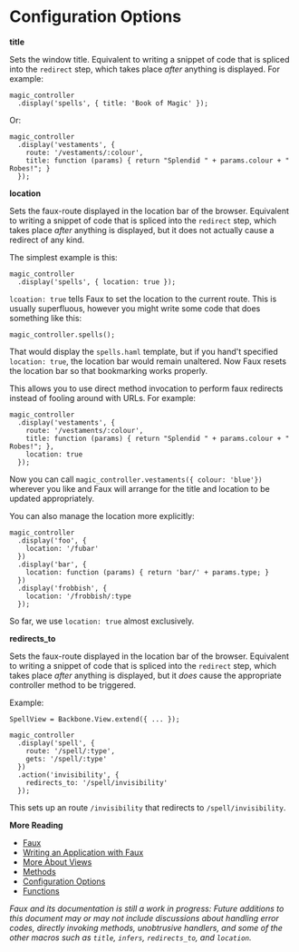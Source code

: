 Configuration Options
===

**title**

Sets the window title. Equivalent to writing a snippet of code that is spliced into the `redirect` step, which takes place *after* anything is displayed. For example:

    magic_controller
      .display('spells', { title: 'Book of Magic' });

Or:

    magic_controller
      .display('vestaments', {
        route: '/vestaments/:colour',
        title: function (params) { return "Splendid " + params.colour + " Robes!"; }
      });
      
**location**

Sets the faux-route displayed in the location bar of the browser. Equivalent to writing a snippet of code that is spliced into the `redirect` step, which takes place *after* anything is displayed, but it does not actually cause a redirect of any kind.

The simplest example is this:

    magic_controller
      .display('spells', { location: true });

`lcoation: true` tells Faux to set the location to the current route. This is usually superfluous, however you might write some code that does something like this:

    magic_controller.spells();

That would display the `spells.haml` template, but if you hand't specified `location: true`, the location bar would remain unaltered. Now Faux resets the location bar so that bookmarking works properly.

This allows you to use direct method invocation to perform faux redirects instead of fooling around with URLs. For example:

    magic_controller
      .display('vestaments', {
        route: '/vestaments/:colour',
        title: function (params) { return "Splendid " + params.colour + " Robes!"; },
        location: true
      });
      
Now you can call `magic_controller.vestaments({ colour: 'blue'})` wherever you like and Faux will arrange for the title and location to be updated appropriately.

You can also manage the location more explicitly:

    magic_controller
      .display('foo', {
        location: '/fubar'
      })
      .display('bar', {
        location: function (params) { return 'bar/' + params.type; }
      })
      .display('frobbish', {
        location: '/frobbish/:type
      });
      
So far, we use `location: true` almost exclusively.

**redirects\_to**

Sets the faux-route displayed in the location bar of the browser. Equivalent to writing a snippet of code that is spliced into the `redirect` step, which takes place *after* anything is displayed, but it *does* cause the appropriate controller method to be triggered.

Example:

    SpellView = Backbone.View.extend({ ... });

    magic_controller
      .display('spell', {
        route: '/spell/:type',
        gets: '/spell/:type'
      })
      .action('invisibility', {
        redirects_to: '/spell/invisibility'
      });
      
This sets up an route `/invisibility` that redirects to `/spell/invisibility`.

**More Reading**

* [Faux][readme]
* [Writing an Application with Faux][w]
* [More About Views][v]
* [Methods][m]
* [Configuration Options][c]
* [Functions][f]

*Faux and its documentation is still a work in progress: Future additions to this document may or may not include discussions about handling error codes, directly invoking methods, unobtrusive handlers, and some of the other macros such as `title`, `infers`, `redirects_to`, and `location`.*

[aanand]: http://github.com/aanand/
[api]: http://www.joelonsoftware.com/articles/APIWar.html "How Microsoft Lost the API War"
[b]: http://documentcloud.github.com/backbone/
[cloud]: http://getcloudkit.com/
[core]: http://www.ridecore.ca "CORE BMX and Boards"
[couch]: http://couchdb.apache.org/
[cps]: http://en.wikipedia.org/wiki/Continuation-passing_style "Continuation-passing style - Wikipedia, the free encyclopedia"
[c]: /unspace/faux/tree/master/doc/config.md#readme
[functional]: http://osteele.com/sources/javascript/functional/
[f]: /unspace/faux/tree/master/doc/functions.md#readme
[haml]: http://haml-lang.com/ "#haml"
[jamie]: http://github.com/jamiebikies
[k]: https://github.com/raganwald/JQuery-Combinators
[mvp]:  http://github.com/raganwald/homoiconic/blob/master/2010/10/vc_without_m.md#readme "MVC, PVC and (¬M)VC"
[m]: /unspace/faux/tree/master/doc/methods.md#readme
[prg]: http://en.wikipedia.org/wiki/Post/Redirect/Get
[raganwald]: http://github.com/raganwald
[read]: http://weblog.raganwald.com/2007/04/writing-programs-for-people-to-read.html "Writing programs for people to read"
[readme]: /unspace/faux/tree/master/docREADME.md#readme
[sinatra]: http://www.sinatrarb.com/
[spa]: http://en.wikipedia.org/wiki/Single_page_application "Single Page Application"
[spi]: http://itsnat.sourceforge.net/php/spim/spi_manifesto_en.php "The Single Page Interface Manifesto"
[sprout]: http://www.sproutcore.com/
[s]: http://github.com/quirkey/sammy "sammy_js"
[todo]: http://documentcloud.github.com/backbone/examples/todos/index.html
[t]: https://github.com/raganwald/homoiconic/blob/master/2008-10-30/thrush.markdown
[v]: /unspace/faux/tree/master/doc/more_about_views.md#readme
[w]: /unspace/faux/tree/master/doc/writing.md#readme
[wicmajsp]: http://raganwald.posterous.com/why-i-call-myself-a-javascript-programmer "Why I Call Myself a Javascript Programmer"
